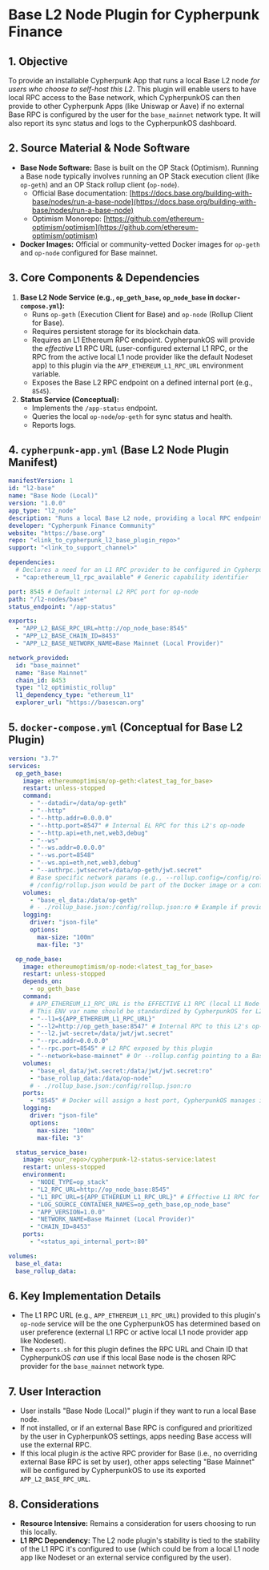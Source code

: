 # Base L2 Node Plugin for Cypherpunk Finance

## 1. Objective

To provide an installable Cypherpunk App that runs a local Base L2 node *for users who choose to self-host this L2*. This plugin will enable users to have local RPC access to the Base network, which CypherpunkOS can then provide to other Cypherpunk Apps (like Uniswap or Aave) if no external Base RPC is configured by the user for the `base_mainnet` network type. It will also report its sync status and logs to the CypherpunkOS dashboard.

## 2. Source Material & Node Software

*   **Base Node Software:** Base is built on the OP Stack (Optimism). Running a Base node typically involves running an OP Stack execution client (like `op-geth`) and an OP Stack rollup client (`op-node`).
    *   Official Base documentation: [https://docs.base.org/building-with-base/nodes/run-a-base-node](https://docs.base.org/building-with-base/nodes/run-a-base-node)
    *   Optimism Monorepo: [https://github.com/ethereum-optimism/optimism](https://github.com/ethereum-optimism/optimism)
*   **Docker Images:** Official or community-vetted Docker images for `op-geth` and `op-node` configured for Base mainnet.

## 3. Core Components & Dependencies

1.  **Base L2 Node Service (e.g., `op_geth_base`, `op_node_base` in `docker-compose.yml`):**
    *   Runs `op-geth` (Execution Client for Base) and `op-node` (Rollup Client for Base).
    *   Requires persistent storage for its blockchain data.
    *   Requires an L1 Ethereum RPC endpoint. CypherpunkOS will provide the *effective* L1 RPC URL (user-configured external L1 RPC, or the RPC from the active local L1 node provider like the default Nodeset app) to this plugin via the `APP_ETHEREUM_L1_RPC_URL` environment variable.
    *   Exposes the Base L2 RPC endpoint on a defined internal port (e.g., `8545`).
2.  **Status Service (Conceptual):**
    *   Implements the `/app-status` endpoint.
    *   Queries the local `op-node`/`op-geth` for sync status and health.
    *   Reports logs.

## 4. `cypherpunk-app.yml` (Base L2 Node Plugin Manifest)

```yaml
manifestVersion: 1
id: "l2-base"
name: "Base Node (Local)"
version: "1.0.0"
app_type: "l2_node"
description: "Runs a local Base L2 node, providing a local RPC endpoint for the Base network if selected by the user as the source for Base Mainnet RPC."
developer: "Cypherpunk Finance Community"
website: "https://base.org"
repo: "<link_to_cypherpunk_l2_base_plugin_repo>"
support: "<link_to_support_channel>"

dependencies:
  # Declares a need for an L1 RPC provider to be configured in CypherpunkOS.
  - "cap:ethereum_l1_rpc_available" # Generic capability identifier

port: 8545 # Default internal L2 RPC port for op-node
path: "/l2-nodes/base"
status_endpoint: "/app-status"

exports:
  - "APP_L2_BASE_RPC_URL=http://op_node_base:8545"
  - "APP_L2_BASE_CHAIN_ID=8453"
  - "APP_L2_BASE_NETWORK_NAME=Base Mainnet (Local Provider)"

network_provided:
  id: "base_mainnet"
  name: "Base Mainnet"
  chain_id: 8453
  type: "l2_optimistic_rollup"
  l1_dependency_type: "ethereum_l1"
  explorer_url: "https://basescan.org"
```

## 5. `docker-compose.yml` (Conceptual for Base L2 Plugin)

```yaml
version: "3.7"
services:
  op_geth_base:
    image: ethereumoptimism/op-geth:<latest_tag_for_base>
    restart: unless-stopped
    command:
      - "--datadir=/data/op-geth"
      - "--http"
      - "--http.addr=0.0.0.0"
      - "--http.port=8547" # Internal EL RPC for this L2's op-node
      - "--http.api=eth,net,web3,debug"
      - "--ws"
      - "--ws.addr=0.0.0.0"
      - "--ws.port=8548"
      - "--ws.api=eth,net,web3,debug"
      - "--authrpc.jwtsecret=/data/op-geth/jwt.secret"
      # Base specific network params (e.g., --rollup.config=/config/rollup.json)
      # /config/rollup.json would be part of the Docker image or a configmap
    volumes:
      - "base_el_data:/data/op-geth"
      # - ./rollup_base.json:/config/rollup.json:ro # Example if providing custom rollup config
    logging:
      driver: "json-file"
      options:
        max-size: "100m"
        max-file: "3"

  op_node_base:
    image: ethereumoptimism/op-node:<latest_tag_for_base>
    restart: unless-stopped
    depends_on:
      - op_geth_base
    command:
      # APP_ETHEREUM_L1_RPC_URL is the EFFECTIVE L1 RPC (local L1 Node App or user's external L1)
      # This ENV var name should be standardized by CypherpunkOS for L2 plugins needing L1 RPC.
      - "--l1=${APP_ETHEREUM_L1_RPC_URL}"
      - "--l2=http://op_geth_base:8547" # Internal RPC to this L2's op-geth
      - "--l2.jwt-secret=/data/jwt/jwt.secret"
      - "--rpc.addr=0.0.0.0"
      - "--rpc.port=8545" # L2 RPC exposed by this plugin
      - "--network=base-mainnet" # Or --rollup.config pointing to a Base config file
    volumes:
      - "base_el_data/jwt.secret:/data/jwt/jwt.secret:ro"
      - "base_rollup_data:/data/op-node"
      # - ./rollup_base.json:/config/rollup.json:ro
    ports:
      - "8545" # Docker will assign a host port, CypherpunkOS manages internal access via service name
    logging:
      driver: "json-file"
      options:
        max-size: "100m"
        max-file: "3"

  status_service_base:
    image: <your_repo>/cypherpunk-l2-status-service:latest
    restart: unless-stopped
    environment:
      - "NODE_TYPE=op_stack"
      - "L2_RPC_URL=http://op_node_base:8545"
      - "L1_RPC_URL=${APP_ETHEREUM_L1_RPC_URL}" # Effective L1 RPC for status checks
      - "LOG_SOURCE_CONTAINER_NAMES=op_geth_base,op_node_base"
      - "APP_VERSION=1.0.0"
      - "NETWORK_NAME=Base Mainnet (Local Provider)"
      - "CHAIN_ID=8453"
    ports:
      - "<status_api_internal_port>:80"

volumes:
  base_el_data:
  base_rollup_data:
```

## 6. Key Implementation Details
*   The L1 RPC URL (e.g., `APP_ETHEREUM_L1_RPC_URL`) provided to this plugin's `op-node` service will be the one CypherpunkOS has determined based on user preference (external L1 RPC or active local L1 node provider app like Nodeset).
*   The `exports.sh` for this plugin defines the RPC URL and Chain ID that CypherpunkOS *can* use if this local Base node is the chosen RPC provider for the `base_mainnet` network type.

## 7. User Interaction
*   User installs "Base Node (Local)" plugin if they want to run a local Base node.
*   If not installed, or if an external Base RPC is configured and prioritized by the user in CypherpunkOS settings, apps needing Base access will use the external RPC.
*   If this local plugin *is* the active RPC provider for Base (i.e., no overriding external Base RPC is set by user), other apps selecting "Base Mainnet" will be configured by CypherpunkOS to use its exported `APP_L2_BASE_RPC_URL`.

## 8. Considerations
*   **Resource Intensive:** Remains a consideration for users choosing to run this locally.
*   **L1 RPC Dependency:** The L2 node plugin's stability is tied to the stability of the L1 RPC it's configured to use (which could be from a local L1 node app like Nodeset or an external service configured by the user). 